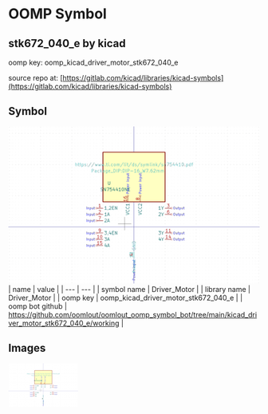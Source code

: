 # OOMP Symbol  
## stk672_040_e  by kicad  
  
oomp key: oomp_kicad_driver_motor_stk672_040_e  
  
source repo at: [https://gitlab.com/kicad/libraries/kicad-symbols](https://gitlab.com/kicad/libraries/kicad-symbols)  
## Symbol  
  
[![working.png](working_600.png)](working.png)  
| name | value | 
| --- | --- | 
| symbol name | Driver_Motor | 
| library name | Driver_Motor | 
| oomp key | oomp_kicad_driver_motor_stk672_040_e | 
| oomp bot github | https://github.com/oomlout/oomlout_oomp_symbol_bot/tree/main/kicad_driver_motor_stk672_040_e/working | 
## Images  
  
[![working.png](working_140.png)](working.png)  
